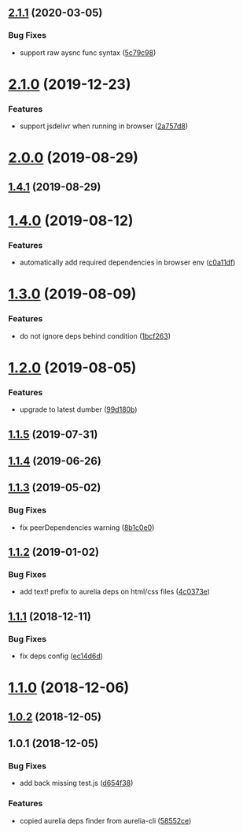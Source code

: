 ## [2.1.1](https://github.com/dumberjs/aurelia-deps-finder/compare/v2.1.0...v2.1.1) (2020-03-05)


### Bug Fixes

* support raw aysnc func syntax ([5c79c98](https://github.com/dumberjs/aurelia-deps-finder/commit/5c79c98893c37939018b34f7613597622a6ee2a5))



# [2.1.0](https://github.com/dumberjs/aurelia-deps-finder/compare/v2.0.0...v2.1.0) (2019-12-23)


### Features

* support jsdelivr when running in browser ([2a757d8](https://github.com/dumberjs/aurelia-deps-finder/commit/2a757d8953b899909c18446ce0047b4a2f82b8c6))



# [2.0.0](https://github.com/dumberjs/aurelia-deps-finder/compare/v1.4.1...v2.0.0) (2019-08-29)



## [1.4.1](https://github.com/dumberjs/aurelia-deps-finder/compare/v1.4.0...v1.4.1) (2019-08-29)



# [1.4.0](https://github.com/dumberjs/aurelia-deps-finder/compare/v1.3.0...v1.4.0) (2019-08-12)


### Features

* automatically add required dependencies in browser env ([c0a11df](https://github.com/dumberjs/aurelia-deps-finder/commit/c0a11df))



# [1.3.0](https://github.com/dumberjs/aurelia-deps-finder/compare/v1.2.0...v1.3.0) (2019-08-09)


### Features

* do not ignore deps behind condition ([1bcf263](https://github.com/dumberjs/aurelia-deps-finder/commit/1bcf263))



# [1.2.0](https://github.com/dumberjs/aurelia-deps-finder/compare/v1.1.5...v1.2.0) (2019-08-05)


### Features

* upgrade to latest dumber ([99d180b](https://github.com/dumberjs/aurelia-deps-finder/commit/99d180b))



## [1.1.5](https://github.com/dumberjs/aurelia-deps-finder/compare/v1.1.4...v1.1.5) (2019-07-31)



## [1.1.4](https://github.com/dumberjs/aurelia-deps-finder/compare/v1.1.3...v1.1.4) (2019-06-26)



## [1.1.3](https://github.com/dumberjs/aurelia-deps-finder/compare/v1.1.2...v1.1.3) (2019-05-02)


### Bug Fixes

* fix peerDependencies warning ([8b1c0e0](https://github.com/dumberjs/aurelia-deps-finder/commit/8b1c0e0))



## [1.1.2](https://github.com/dumberjs/aurelia-deps-finder/compare/v1.1.1...v1.1.2) (2019-01-02)


### Bug Fixes

* add text! prefix to aurelia deps on html/css files ([4c0373e](https://github.com/dumberjs/aurelia-deps-finder/commit/4c0373e))



## [1.1.1](https://github.com/dumberjs/aurelia-deps-finder/compare/v1.1.0...v1.1.1) (2018-12-11)


### Bug Fixes

* fix deps config ([ec14d6d](https://github.com/dumberjs/aurelia-deps-finder/commit/ec14d6d))



# [1.1.0](https://github.com/dumberjs/aurelia-deps-finder/compare/v1.0.2...v1.1.0) (2018-12-06)



## [1.0.2](https://github.com/dumberjs/aurelia-deps-finder/compare/v1.0.1...v1.0.2) (2018-12-05)



## 1.0.1 (2018-12-05)


### Bug Fixes

* add back missing test.js ([d654f38](https://github.com/dumberjs/aurelia-deps-finder/commit/d654f38))


### Features

* copied aurelia deps finder from aurelia-cli ([58552ce](https://github.com/dumberjs/aurelia-deps-finder/commit/58552ce))




